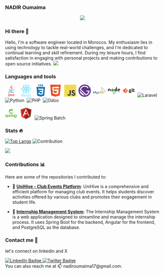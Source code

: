 ### NADIR Oumaima
<div id="header" align="center">
  <img src="https://64.media.tumblr.com/80c31342301504b079e7e2079a06b4be/31d95c5beb381ec8-d6/s500x750/6e1776a8577a911ddc3c17c95a4b033d532804ca.gifv" width="500"/>
</div>

### Hi there 👋

Hello, I'm a software engineer located in Morocco. My enthusiasm lies in using technology to tackle real-world challenges, and I'm dedicated to continual learning and skill refinement. During my leisure hours, I find satisfaction in engaging with personal projects and making contributions to open source initiatives.
 <img src="https://user-images.githubusercontent.com/74038190/212284100-561aa473-3905-4a80-b561-0d28506553ee.gif"/>

 ### Languages and tools<div>
  <img src="https://github.com/devicons/devicon/blob/master/icons/java/java-original-wordmark.svg" title="Java" alt="Java" width="40" height="40"/>&nbsp;
  <img src="https://github.com/devicons/devicon/blob/master/icons/react/react-original-wordmark.svg" title="React" alt="React" width="40" height="40"/>&nbsp;
  <img src="https://github.com/devicons/devicon/blob/master/icons/css3/css3-plain-wordmark.svg"  title="CSS3" alt="CSS" width="40" height="40"/>&nbsp;
  <img src="https://github.com/devicons/devicon/blob/master/icons/html5/html5-original.svg" title="HTML5" alt="HTML" width="40" height="40"/>&nbsp;
  <img src="https://github.com/devicons/devicon/blob/master/icons/javascript/javascript-original.svg" title="JavaScript" alt="JavaScript" width="40" height="40"/>&nbsp;
  <img src="https://github.com/devicons/devicon/blob/master/icons/gatsby/gatsby-original.svg" title="Gatsby"  alt="Gatsby" width="40" height="40"/>&nbsp;
  <img src="https://github.com/devicons/devicon/blob/master/icons/mysql/mysql-original-wordmark.svg" title="MySQL"  alt="MySQL" width="40" height="40"/>&nbsp;
  <img src="https://github.com/devicons/devicon/blob/master/icons/nodejs/nodejs-original-wordmark.svg" title="NodeJS" alt="NodeJS" width="40" height="40"/>&nbsp;
  <img src="https://github.com/devicons/devicon/blob/master/icons/git/git-original-wordmark.svg" title="Git" alt="Git" width="40" height="40"/>&nbsp;
  <img src="https://cdn.worldvectorlogo.com/logos/laravel-2.svg" title="Laravel" alt="Laravel" width="40" height="40"/>&nbsp;
  <img src="https://user-images.githubusercontent.com/25181517/183423507-c056a6f9-1ba8-4312-a350-19bcbc5a8697.png" title="Python" alt="Python" width="40" height="40"/>&nbsp;
  <img src="https://user-images.githubusercontent.com/25181517/183570228-6a040b9f-3ddf-47a2-a201-743121dac664.png" title="PHP" alt="PHP" width="40" height="40"/>&nbsp;
  <img src="https://odoocdn.com/openerp_website/static/src/img/assets/png/odoo_logo.png" title="Odoo" alt="Odoo" width="70" height="40"/>&nbsp;
  
  <!-- New icons for React, Spring Boot, Angular, Spring Batch, Supabase -->
  <img src="https://github.com/devicons/devicon/blob/master/icons/spring/spring-original-wordmark.svg" title="Spring Boot" alt="Spring Boot" width="40" height="40"/>&nbsp;
  <img src="https://github.com/devicons/devicon/blob/master/icons/angularjs/angularjs-original.svg" title="Angular" alt="Angular" width="40" height="40"/>&nbsp;
  <img src="https://img.icons8.com/color/48/000000/spring-logo.png" title="Spring Batch" alt="Spring Batch" width="40" height="40"/>&nbsp;
</div>


  
   
</div>

 ### Stats 🔥
 [![Top Langs](https://github-readme-stats.vercel.app/api/top-langs/?username=nadiroumaima&layout=compact&theme=vision-friendly-dark&hide=html&langs_count=6&exclude_repo=repo1,repo2&custom_title=Top%20Languages%20-%20Development)](https://github.com/anuraghazra/github-readme-stats)
![Contribution](https://github-readme-streak-stats.herokuapp.com/?user=nadiroumaima&theme=vision-friendly-dark)


 <img src="https://user-images.githubusercontent.com/74038190/212284100-561aa473-3905-4a80-b561-0d28506553ee.gif"/>
 
### Contributions  📊

Here are some of the repositories I contributed to:

- 🔧 **[UniHive - Club Events Platform](https://github.com/m-elhamlaoui/development-platform-biog)**: UniHive is a comprehensive and efficient platform for managing club events. It helps students discover activities offered by various clubs and promotes their engagement in student life.
  
- 🔧 **[Internship Management System](https://github.com/RitaSensei/Internship-management)**: The Internship Management System is a web application designed to streamline and manage the internship process. It uses Spring Boot for the backend, Angular for the frontend, and PostgreSQL as the database.

### Contact me 💬
let's connect on linkedin and X
<div id="badges">
   <a href="https://www.linkedin.com/in/oumaima-nadir-662896229/">
  <img src="https://user-images.githubusercontent.com/74038190/235294012-0a55e343-37ad-4b0f-924f-c8431d9d2483.gif" width=50 alt="LinkedIn Badge"/>
   </a>
  <a href="https://twitter.com/_taeholicc/">
  <img src="https://img.icons8.com/?size=1x&id=phOKFKYpe00C&format=png" width=50 alt="Twitter Badge"/>
  </a>
</div>
You can also reach me at 📫 nadiroumaima17@gmail.com.
